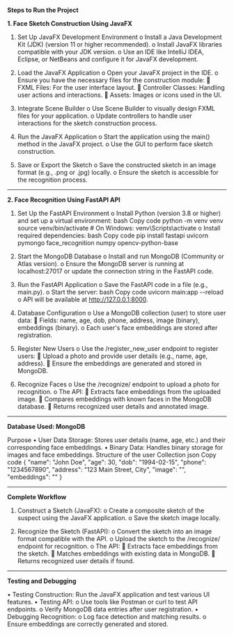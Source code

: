 **Steps to Run the Project**

**1. Face Sketch Construction Using JavaFX**

1.	Set Up JavaFX Development Environment
o	Install a Java Development Kit (JDK) (version 11 or higher recommended).
o	Install JavaFX libraries compatible with your JDK version.
o	Use an IDE like IntelliJ IDEA, Eclipse, or NetBeans and configure it for JavaFX development.

2.	Load the JavaFX Application
o	Open your JavaFX project in the IDE.
o	Ensure you have the necessary files for the construction module:
	FXML Files: For the user interface layout.
	Controller Classes: Handling user actions and interactions.
	Assets: Images or icons used in the UI.

3.	Integrate Scene Builder
o	Use Scene Builder to visually design FXML files for your application.
o	Update controllers to handle user interactions for the sketch construction process.

4.	Run the JavaFX Application
o	Start the application using the main() method in the JavaFX project.
o	Use the GUI to perform face sketch construction.

5.	Save or Export the Sketch
o	Save the constructed sketch in an image format (e.g., .png or .jpg) locally.
o	Ensure the sketch is accessible for the recognition process.
________________________________________
**2. Face Recognition Using FastAPI API**

1.	Set Up the FastAPI Environment
o	Install Python (version 3.8 or higher) and set up a virtual environment:
bash
Copy code
python -m venv venv
source venv/bin/activate  # On Windows: venv\Scripts\activate
o	Install required dependencies:
bash
Copy code
pip install fastapi uvicorn pymongo face_recognition numpy opencv-python-base

2.	Start the MongoDB Database
o	Install and run MongoDB (Community or Atlas version).
o	Ensure the MongoDB server is running at localhost:27017 or update the connection string in the FastAPI code.

3.	Run the FastAPI Application
o	Save the FastAPI code in a file (e.g., main.py).
o	Start the server:
bash
Copy code
uvicorn main:app --reload
o	API will be available at http://127.0.0.1:8000.

4.	Database Configuration
o	Use a MongoDB collection (user) to store user data:
	Fields: name, age, dob, phone, address, image (binary), embeddings (binary).
o	Each user's face embeddings are stored after registration.

5.	Register New Users
o	Use the /register_new_user endpoint to register users:
	Upload a photo and provide user details (e.g., name, age, address).
	Ensure the embeddings are generated and stored in MongoDB.

6.	Recognize Faces
o	Use the /recognize/ endpoint to upload a photo for recognition.
o	The API:
	Extracts face embeddings from the uploaded image.
	Compares embeddings with known faces in the MongoDB database.
	Returns recognized user details and annotated image.
________________________________________
**Database Used: MongoDB**

Purpose
•	User Data Storage: Stores user details (name, age, etc.) and their corresponding face embeddings.
•	Binary Data: Handles binary storage for images and face embeddings.
Structure of the user Collection
json
Copy code
{
  "name": "John Doe",
  "age": 30,
  "dob": "1994-02-15",
  "phone": "1234567890",
  "address": "123 Main Street, City",
  "image": "<binary data>",
  "embeddings": "<binary data>"
}
________________________________________
**Complete Workflow**

1.	Construct a Sketch (JavaFX):
o	Create a composite sketch of the suspect using the JavaFX application.
o	Save the sketch image locally.

2.	Recognize the Sketch (FastAPI):
o	Convert the sketch into an image format compatible with the API.
o	Upload the sketch to the /recognize/ endpoint for recognition.
o	The API:
	Extracts face embeddings from the sketch.
	Matches embeddings with existing data in MongoDB.
	Returns recognized user details if found.
________________________________________
**Testing and Debugging**

•	Testing Construction: Run the JavaFX application and test various UI features.
•	Testing API:
o	Use tools like Postman or curl to test API endpoints.
o	Verify MongoDB data entries after user registration.
•	Debugging Recognition:
o	Log face detection and matching results.
o	Ensure embeddings are correctly generated and stored.

